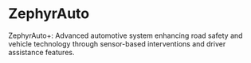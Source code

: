 # ZephyrAuto
ZephyrAuto+: Advanced automotive system enhancing road safety and vehicle technology through sensor-based interventions and driver assistance features.
